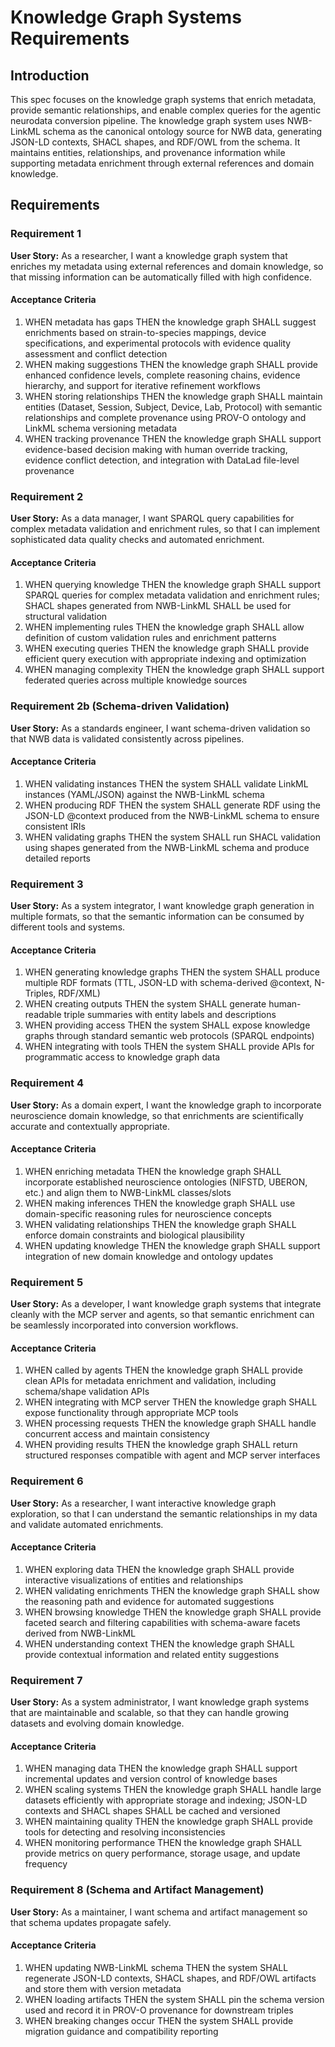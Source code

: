 # Knowledge Graph Systems Requirements

## Introduction

This spec focuses on the knowledge graph systems that enrich metadata, provide
semantic relationships, and enable complex queries for the agentic neurodata
conversion pipeline. The knowledge graph system uses NWB-LinkML schema as the
canonical ontology source for NWB data, generating JSON-LD contexts, SHACL
shapes, and RDF/OWL from the schema. It maintains entities, relationships, and
provenance information while supporting metadata enrichment through external
references and domain knowledge.

## Requirements

### Requirement 1

**User Story:** As a researcher, I want a knowledge graph system that enriches
my metadata using external references and domain knowledge, so that missing
information can be automatically filled with high confidence.

#### Acceptance Criteria

1. WHEN metadata has gaps THEN the knowledge graph SHALL suggest enrichments
   based on strain-to-species mappings, device specifications, and experimental
   protocols with evidence quality assessment and conflict detection
2. WHEN making suggestions THEN the knowledge graph SHALL provide enhanced
   confidence levels, complete reasoning chains, evidence hierarchy, and support
   for iterative refinement workflows
3. WHEN storing relationships THEN the knowledge graph SHALL maintain entities
   (Dataset, Session, Subject, Device, Lab, Protocol) with semantic
   relationships and complete provenance using PROV-O ontology and LinkML schema
   versioning metadata
4. WHEN tracking provenance THEN the knowledge graph SHALL support
   evidence-based decision making with human override tracking, evidence
   conflict detection, and integration with DataLad file-level provenance

### Requirement 2

**User Story:** As a data manager, I want SPARQL query capabilities for complex
metadata validation and enrichment rules, so that I can implement sophisticated
data quality checks and automated enrichment.

#### Acceptance Criteria

1. WHEN querying knowledge THEN the knowledge graph SHALL support SPARQL queries
   for complex metadata validation and enrichment rules; SHACL shapes generated
   from NWB-LinkML SHALL be used for structural validation
2. WHEN implementing rules THEN the knowledge graph SHALL allow definition of
   custom validation rules and enrichment patterns
3. WHEN executing queries THEN the knowledge graph SHALL provide efficient query
   execution with appropriate indexing and optimization
4. WHEN managing complexity THEN the knowledge graph SHALL support federated
   queries across multiple knowledge sources

### Requirement 2b (Schema-driven Validation)

**User Story:** As a standards engineer, I want schema-driven validation so that
NWB data is validated consistently across pipelines.

#### Acceptance Criteria

1. WHEN validating instances THEN the system SHALL validate LinkML instances
   (YAML/JSON) against the NWB-LinkML schema
2. WHEN producing RDF THEN the system SHALL generate RDF using the JSON-LD
   @context produced from the NWB-LinkML schema to ensure consistent IRIs
3. WHEN validating graphs THEN the system SHALL run SHACL validation using
   shapes generated from the NWB-LinkML schema and produce detailed reports

### Requirement 3

**User Story:** As a system integrator, I want knowledge graph generation in
multiple formats, so that the semantic information can be consumed by different
tools and systems.

#### Acceptance Criteria

1. WHEN generating knowledge graphs THEN the system SHALL produce multiple RDF
   formats (TTL, JSON-LD with schema-derived @context, N-Triples, RDF/XML)
2. WHEN creating outputs THEN the system SHALL generate human-readable triple
   summaries with entity labels and descriptions
3. WHEN providing access THEN the system SHALL expose knowledge graphs through
   standard semantic web protocols (SPARQL endpoints)
4. WHEN integrating with tools THEN the system SHALL provide APIs for
   programmatic access to knowledge graph data

### Requirement 4

**User Story:** As a domain expert, I want the knowledge graph to incorporate
neuroscience domain knowledge, so that enrichments are scientifically accurate
and contextually appropriate.

#### Acceptance Criteria

1. WHEN enriching metadata THEN the knowledge graph SHALL incorporate
   established neuroscience ontologies (NIFSTD, UBERON, etc.) and align them to
   NWB-LinkML classes/slots
2. WHEN making inferences THEN the knowledge graph SHALL use domain-specific
   reasoning rules for neuroscience concepts
3. WHEN validating relationships THEN the knowledge graph SHALL enforce domain
   constraints and biological plausibility
4. WHEN updating knowledge THEN the knowledge graph SHALL support integration of
   new domain knowledge and ontology updates

### Requirement 5

**User Story:** As a developer, I want knowledge graph systems that integrate
cleanly with the MCP server and agents, so that semantic enrichment can be
seamlessly incorporated into conversion workflows.

#### Acceptance Criteria

1. WHEN called by agents THEN the knowledge graph SHALL provide clean APIs for
   metadata enrichment and validation, including schema/shape validation APIs
2. WHEN integrating with MCP server THEN the knowledge graph SHALL expose
   functionality through appropriate MCP tools
3. WHEN processing requests THEN the knowledge graph SHALL handle concurrent
   access and maintain consistency
4. WHEN providing results THEN the knowledge graph SHALL return structured
   responses compatible with agent and MCP server interfaces

### Requirement 6

**User Story:** As a researcher, I want interactive knowledge graph exploration,
so that I can understand the semantic relationships in my data and validate
automated enrichments.

#### Acceptance Criteria

1. WHEN exploring data THEN the knowledge graph SHALL provide interactive
   visualizations of entities and relationships
2. WHEN validating enrichments THEN the knowledge graph SHALL show the reasoning
   path and evidence for automated suggestions
3. WHEN browsing knowledge THEN the knowledge graph SHALL provide faceted search
   and filtering capabilities with schema-aware facets derived from NWB-LinkML
4. WHEN understanding context THEN the knowledge graph SHALL provide contextual
   information and related entity suggestions

### Requirement 7

**User Story:** As a system administrator, I want knowledge graph systems that
are maintainable and scalable, so that they can handle growing datasets and
evolving domain knowledge.

#### Acceptance Criteria

1. WHEN managing data THEN the knowledge graph SHALL support incremental updates
   and version control of knowledge bases
2. WHEN scaling systems THEN the knowledge graph SHALL handle large datasets
   efficiently with appropriate storage and indexing; JSON-LD contexts and
   SHACL shapes SHALL be cached and versioned
3. WHEN maintaining quality THEN the knowledge graph SHALL provide tools for
   detecting and resolving inconsistencies
4. WHEN monitoring performance THEN the knowledge graph SHALL provide metrics on
   query performance, storage usage, and update frequency

### Requirement 8 (Schema and Artifact Management)

**User Story:** As a maintainer, I want schema and artifact management so that
schema updates propagate safely.

#### Acceptance Criteria

1. WHEN updating NWB-LinkML schema THEN the system SHALL regenerate JSON-LD
   contexts, SHACL shapes, and RDF/OWL artifacts and store them with version
   metadata
2. WHEN loading artifacts THEN the system SHALL pin the schema version used and
   record it in PROV-O provenance for downstream triples
3. WHEN breaking changes occur THEN the system SHALL provide migration guidance
   and compatibility reporting
